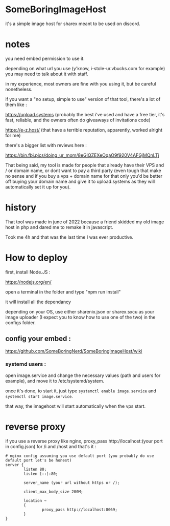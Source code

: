 # SomeBoringImageHost

it's a simple image host for sharex meant to be used on discord.

# notes

you need embed permission to use it.

depending on what url you use (y'know, i-stole-ur.vbucks.com for example) you may need to talk about it with staff.

in my experience, most owners are fine with you using it, but be careful nonetheless.

if you want a "no setup, simple to use" version of that tool, there's a lot of them like :

https://upload.systems (probably the best i've used and have a free tier, it's fast, reliable, and the owners often do giveaways of invitations code)

https://e-z.host/ (that have a terrible reputation, apparently, worked alright for me)

there's a bigger list with reviews here : 

https://bin.fbi.pics/doing_ur_mom/8eGIQZEXeOqaO9f920V4AFGjMQnLTj

That being said, my tool is made for people that already have their VPS and / or domain name, or dont want to pay a third party (even tough that make no sense and if you buy a vps + domain name for that only you'd be better off buying your domain name and give it to upload.systems as they will automatically set it up for you). 

# history 

That tool was made in june of 2022 because a friend skidded my old image host in php and dared me to remake it in javascript.

Took me 4h and that was the last time I was ever productive.

# How to deploy

first, install Node.JS :

https://nodejs.org/en/

open a terminal in the folder and type "npm run install"

it will install all the dependancy

depending on your OS, use either sharenix.json or sharex.sxcu as your image uploader (I expect you to know how to use one of the two) in the configs folder.

## config your embed : 

https://github.com/SomeBoringNerd/SomeBoringImageHost/wiki

### systemd users : 
open image.service and change the necessary values (path and users for example), and move it to /etc/systemd/system.

once it's done, to start it, just type `systemctl enable image.service`  and `systemctl start image.service`.

that way, the imagehost will start automatically when the vps start.

# reverse proxy

if you use a reverse proxy like nginx, proxy_pass http://localhost:(your port in config.json) for /i and /host and that's it :

```
# nginx config assuming you use default port (you probably do use default port let's be honest)
server {
        listen 80;
        listen [::]:80;                 

        server_name (your url without https or /);
        
        client_max_body_size 200M;

        location ~
        {
                proxy_pass http://localhost:8069;
        }
}

```
